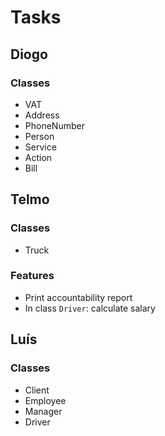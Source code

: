 # Tasks

## Diogo

### Classes

* VAT
* Address
* PhoneNumber
* Person
* Service
* Action
* Bill


## Telmo

### Classes

* Truck

### Features

* Print accountability report
* In class `Driver`: calculate salary

## Luís

### Classes

* Client
* Employee
* Manager
* Driver
